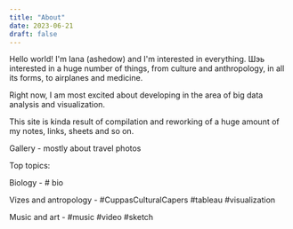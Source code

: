 ```yaml
---
title: "About"
date: 2023-06-21
draft: false
---
```


Hello world! I'm Iana (ashedow) and I'm interested in everything. 
Шэь interested in a huge number of things, from culture and anthropology, in all its forms, to airplanes and medicine.

Right now, I am most excited about developing in the area of big data analysis and visualization.

This site is kinda result of compilation and reworking of a huge amount of my notes, links, sheets and so on.

Gallery - mostly about travel photos

Top topics:


Biology - # bio

Vizes and antropology - #CuppasCulturalCapers #tableau #visualization

Music and art - #music #video #sketch

